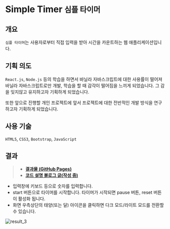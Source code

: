 # Simple Timer <small>심플 타이머</small>

## 개요
`심플 타이머`는 사용자로부터 직접 입력을 받아 시간을 카운트하는 웹 애플리케이션입니다.

## 기획 의도
`React.js`, `Node.js` 등의 학습을 하면서 바닐라 자바스크립트에 대한 사용률이 떨어져
바닐라 자바스크립트로만 개발, 학습을 할 때 감각이 떨어짐을 느끼게 되었습니다. 그 감을 잊지않고 유지하고자 기획하게 되었습니다.

또한 앞으로 진행할 개인 프로젝트에 앞서 프로젝트에 대한 전반적인 개발 방식을 연구하고자 기획하게 되었습니다.

## 사용 기술
`HTML5`, `CSS3`, `Bootstrap`, `JavaScript`

## 결과 

> - <strong>[결과물 (GitHub Pages)](https://bam-j.github.io/Simple-Timer/)</strong><br>
> - <strong>[코드 설명 블로그 글(작성 중)]()</strong>


- 입력창에 키보드 등으로 숫자를 입력합니다.
- start 버튼으로 타이머를 시작합니다. 타이머가 시작되면 pause 버튼, reset 버튼이 활성화 됩니다.
- 화면 우측상단의 태양(또는 달) 아이콘을 클릭하면 다크 모드/라이트 모드를 전환할 수 있습니다.

![result_3](https://user-images.githubusercontent.com/64255763/220884343-7f5de7c6-fbce-4031-a4c1-dcd6db7580b2.gif)